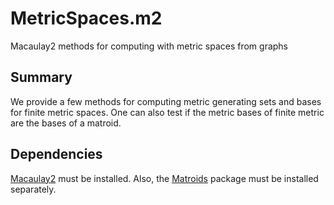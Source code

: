 # MetricSpaces.m2
Macaulay2 methods for computing with metric spaces from graphs

## Summary
We provide a few methods for computing metric generating sets and bases for finite metric spaces. One can also test if the metric bases of finite metric are the bases of a matroid. 

## Dependencies

[Macaulay2](https://github.com/Macaulay2/M2) must be installed. Also, the [Matroids](https://github.com/jchen419/Matroids-M2) package must be installed separately. 
